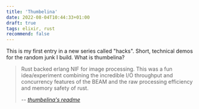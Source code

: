 ```yaml
---
title: 'Thumbelina'
date: 2022-08-04T10:44:33+01:00
draft: true
tags: elixir, rust
recommend: false
---
```



This is my first entry in a new series called "hacks". Short, technical demos for the random junk I build. What is thumbelina?

> Rust backed erlang NIF for image processing. This was a fun idea/experiment combining the incredible I/O throughput 
> and concurrency features of the BEAM and the raw processing efficiency and memory safety of rust.
> 
> -- <cite>[thumbelina's readme](https://github.com/hailelagi/thumbelina/blob/main/README.md)</cite>

